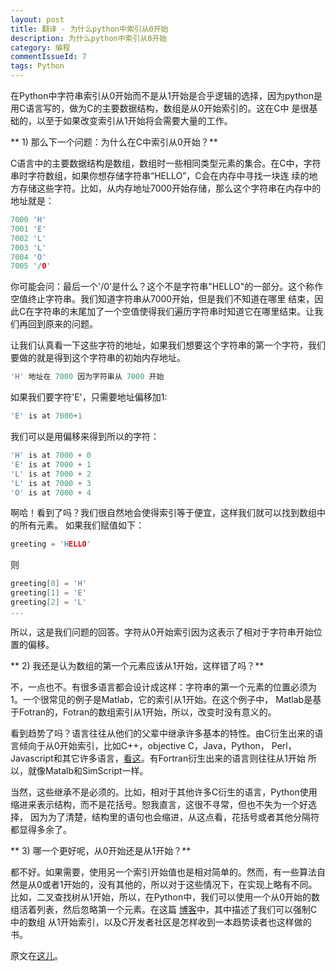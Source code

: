 ```yaml
---
layout: post
title: 翻译 - 为什么python中索引从0开始
description: 为什么python中索引从0开始
category: 编程
commentIssueId: 7
tags: Python
---
```


在Python中字符串索引从0开始而不是从1开始是合乎逻辑的选择，因为python是用C语言写的，做为C的主要数据结构，数组是从0开始索引的。这在C中
是很基础的，以至于如果改变索引从1开始将会需要大量的工作。
<!--more-->

** 1) 那么下一个问题：为什么在C中索引从0开始？**

C语言中的主要数据结构是数组，数组时一些相同类型元素的集合。在C中，字符串时字符数组，如果你想存储字符串“HELLO”，C会在内存中寻找一块连
续的地方存储这些字符。比如，从内存地址7000开始存储，那么这个字符串在内存中的地址就是：

``` C
7000 'H'
7001 'E'
7002 'L'
7003 'L'
7004 'O'
7005 '/0'
```

你可能会问：最后一个'/0'是什么？这个不是字符串"HELLO"的一部分。这个称作空值终止字符串。我们知道字符串从7000开始，但是我们不知道在哪里
结束，因此C在字符串的末尾加了一个空值使得我们遍历字符串时知道它在哪里结束。让我们再回到原来的问题。

让我们认真看一下这些字符的地址，如果我们想要这个字符串的第一个字符，我们要做的就是得到这个字符串的初始内存地址。

``` C
'H' 地址在 7000 因为字符串从 7000 开始
```

如果我们要字符'E'，只需要地址偏移加1:

``` C
'E' is at 7000+1
```

我们可以是用偏移来得到所以的字符：

``` C
'H' is at 7000 + 0
'E' is at 7000 + 1
'L' is at 7000 + 2
'L' is at 7000 + 3
'O' is at 7000 + 4
```

啊哈！看到了吗？我们很自然地会使得索引等于便宜，这样我们就可以找到数组中的所有元素。
如果我们赋值如下：

``` C
greeting = 'HELLO'
```

则

``` C
greeting[0] = 'H'
greeting[1] = 'E'
greeting[2] = 'L'
...
```

所以，这是我们问题的回答。字符从0开始索引因为这表示了相对于字符串开始位置的偏移。

** 2) 我还是认为数组的第一个元素应该从1开始，这样错了吗？**

不，一点也不。有很多语言都会设计成这样：字符串的第一个元素的位置必须为1。一个很常见的例子是Matlab，它的索引从1开始。在这个例子中，
Matlab是基于Fotran的，Fotran的数组索引从1开始，所以，改变时没有意义的。

看到趋势了吗？语言往往从他们的父辈中继承许多基本的特性。由C衍生出来的语言倾向于从0开始索引，比如C++，objective C，Java，Python， Perl，
Javascript和其它许多语言，[看这](http://en.wikipedia.org/wiki/List_of_C-based_programming_languages)。有Fortran衍生出来的语言则往往从1开始
所以，就像Matalb和SimScript一样。

当然，这些继承不是必须的。比如，相对于其他许多C衍生的语言，Python使用缩进来表示结构，而不是花括号。恕我直言，这很不寻常，但也不失为一个好选择，
因为为了清楚，结构里的语句也会缩进，从这点看，花括号或者其他分隔符都显得多余了。

** 3) 哪一个更好呢，从0开始还是从1开始？**

都不好。如果需要，使用另一个索引开始值也是相对简单的。然而，有一些算法自然是从0或者1开始的，没有其他的，所以对于这些情况下，在实现上略有不同。
比如，二叉查找树从1开始，所以，在Python中，我们可以使用一个从0开始的数组活着列表，然后忽略第一个元素。在这篇
[博客](http://forums.udacity.com/questions/2006322/where-python-is-illogical?page=1&focusedAnswerId=2022504#2022504)中，其中描述了我们可以强制C中的数组
从1开始索引，以及C开发者社区是怎样收到一本趋势读者也这样做的书。

原文在[这儿](http://forums.udacity.com/questions/100086491/why-does-indexing-begin-at-0?page=1&focusedAnswerId=100086607#100086607)。

